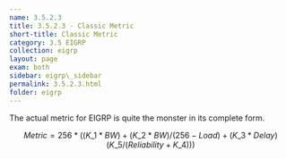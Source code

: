 ```yaml
---
name: 3.5.2.3
title: 3.5.2.3 - Classic Metric
short-title: Classic Metric
category: 3.5 EIGRP
collection: eigrp
layout: page
exam: both
sidebar: eigrp\_sidebar
permalink: 3.5.2.3.html
folder: eigrp
---
```


The actual metric for EIGRP is quite the monster in its complete form.

$$
Metric = 256 * ((K\_1 * BW) + (K\_2*BW)/(256-Load) + (K\_3*Delay)(K\_5/(Reliability + K\_4)))
$$